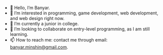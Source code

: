 - 👋 Hello, I’m Banyar.
- 👀 I’m interested in programming, game development, web development, and web design right now.
- 🌱 I’m currently a junior in college.
- 💞️ I’m looking to collaborate on entry-level programming, as I am still learning.
- 📫 How to reach me: contact me through email: banyar.minshin@gmail.com.

<!---
banrawr/banrawr is a ✨ special ✨ repository because its `README.md` (this file) appears on your GitHub profile.
You can click the Preview link to take a look at your changes.
--->
